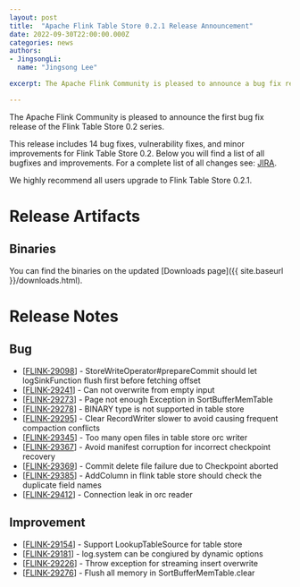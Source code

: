 ```yaml
---
layout: post
title:  "Apache Flink Table Store 0.2.1 Release Announcement"
date: 2022-09-30T22:00:00.000Z
categories: news
authors:
- JingsongLi:
  name: "Jingsong Lee"

excerpt: The Apache Flink Community is pleased to announce a bug fix release for Flink Table Store 0.2.

---
```


The Apache Flink Community is pleased to announce the first bug fix release of the Flink Table Store 0.2 series.

This release includes 14 bug fixes, vulnerability fixes, and minor improvements for Flink Table Store 0.2.
Below you will find a list of all bugfixes and improvements. For a complete list of all changes see:
[JIRA](https://issues.apache.org/jira/secure/ReleaseNote.jspa?projectId=12315522&version=12352257).

We highly recommend all users upgrade to Flink Table Store 0.2.1.

# Release Artifacts

## Binaries

You can find the binaries on the updated [Downloads page]({{ site.baseurl }}/downloads.html).

# Release Notes

<h2>        Bug
</h2>
<ul>
<li>[<a href='https://issues.apache.org/jira/browse/FLINK-29098'>FLINK-29098</a>] -         StoreWriteOperator#prepareCommit should let logSinkFunction flush first before fetching offset
</li>
<li>[<a href='https://issues.apache.org/jira/browse/FLINK-29241'>FLINK-29241</a>] -         Can not overwrite from empty input
</li>
<li>[<a href='https://issues.apache.org/jira/browse/FLINK-29273'>FLINK-29273</a>] -         Page not enough Exception in SortBufferMemTable
</li>
<li>[<a href='https://issues.apache.org/jira/browse/FLINK-29278'>FLINK-29278</a>] -         BINARY type is not supported in table store
</li>
<li>[<a href='https://issues.apache.org/jira/browse/FLINK-29295'>FLINK-29295</a>] -         Clear RecordWriter slower to avoid causing frequent compaction conflicts
</li>
<li>[<a href='https://issues.apache.org/jira/browse/FLINK-29345'>FLINK-29345</a>] -         Too many open files in table store orc writer
</li>
<li>[<a href='https://issues.apache.org/jira/browse/FLINK-29367'>FLINK-29367</a>] -         Avoid manifest corruption for incorrect checkpoint recovery
</li>
<li>[<a href='https://issues.apache.org/jira/browse/FLINK-29369'>FLINK-29369</a>] -         Commit delete file failure due to Checkpoint aborted
</li>
<li>[<a href='https://issues.apache.org/jira/browse/FLINK-29385'>FLINK-29385</a>] -         AddColumn in flink table store should check the duplicate field names
</li>
<li>[<a href='https://issues.apache.org/jira/browse/FLINK-29412'>FLINK-29412</a>] -         Connection leak in orc reader
</li>
</ul>

<h2>        Improvement
</h2>
<ul>
<li>[<a href='https://issues.apache.org/jira/browse/FLINK-29154'>FLINK-29154</a>] -         Support LookupTableSource for table store
</li>
<li>[<a href='https://issues.apache.org/jira/browse/FLINK-29181'>FLINK-29181</a>] -         log.system can be congiured by dynamic options
</li>
<li>[<a href='https://issues.apache.org/jira/browse/FLINK-29226'>FLINK-29226</a>] -         Throw exception for streaming insert overwrite
</li>
<li>[<a href='https://issues.apache.org/jira/browse/FLINK-29276'>FLINK-29276</a>] -         Flush all memory in SortBufferMemTable.clear
</li>
</ul>